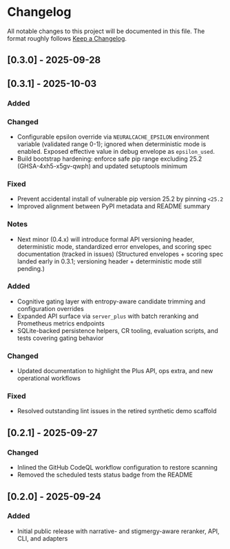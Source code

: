 # Changelog

All notable changes to this project will be documented in this file. The format roughly follows [Keep a Changelog](https://keepachangelog.com/en/1.1.0/).

## [0.3.0] - 2025-09-28
## [0.3.1] - 2025-10-03
### Added

### Changed
- Configurable epsilon override via `NEURALCACHE_EPSILON` environment variable (validated range 0-1); ignored when deterministic mode is enabled. Exposed effective value in debug envelope as `epsilon_used`.
- Build bootstrap hardening: enforce safe pip range excluding 25.2 (GHSA-4xh5-x5gv-qwph) and updated setuptools minimum
### Fixed
- Prevent accidental install of vulnerable pip version 25.2 by pinning `<25.2`
- Improved alignment between PyPI metadata and README summary

### Notes
- Next minor (0.4.x) will introduce formal API versioning header, deterministic mode, standardized error envelopes, and scoring spec documentation (tracked in issues)
	(Structured envelopes + scoring spec landed early in 0.3.1; versioning header + deterministic mode still pending.)

### Added
- Cognitive gating layer with entropy-aware candidate trimming and configuration overrides
- Expanded API surface via `server_plus` with batch reranking and Prometheus metrics endpoints
- SQLite-backed persistence helpers, CR tooling, evaluation scripts, and tests covering gating behavior

### Changed
- Updated documentation to highlight the Plus API, ops extra, and new operational workflows

### Fixed
- Resolved outstanding lint issues in the retired synthetic demo scaffold

## [0.2.1] - 2025-09-27
### Changed
- Inlined the GitHub CodeQL workflow configuration to restore scanning
- Removed the scheduled tests status badge from the README

## [0.2.0] - 2025-09-24
### Added
- Initial public release with narrative- and stigmergy-aware reranker, API, CLI, and adapters
